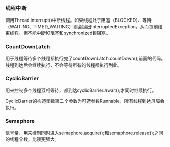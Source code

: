 ### 线程中断

调用Thread.interrupt()中断线程。如果线程处于阻塞（BLOCKED）、等待（WAITING、TIMED_WAITING）则会抛出InterruptedException，从而提前结束线程。但不能中断IO阻塞和synchronized锁阻塞。

### CountDownLatch

用于线程等待多个线程都执行完了countDownLatch.countDown();前面的代码。线程到达后会继续执行，不会等待所有的线程都执行到此。



### CyclicBarrier

用来控制多个线程互相等待，都到达cyclicBarrier.await();才同时继续执行。

CyclicBarrier的构造函数第二个参数为可选参数Runnable，所有线程到达屏障会执行。

### Semaphore

信号量，用来控制同时进入semaphore.acquire();和semaphore.release();之间的线程个数，比锁更强大。